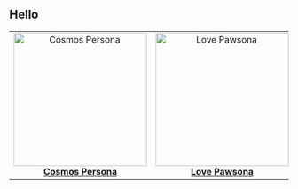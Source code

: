 ## Hello 


<table>
  <tr>
    <td align="center">
      <a href="https://iseej.github.io/CosmosPersona/">
        <img src="https://raw.githubusercontent.com/IseeJ/CosmosPersona/9f72ce16d374174aeff7ea6f5f85d09fccdad649/images/main.gif" width="240" height="240" alt="Cosmos Persona"><br>
        <strong>Cosmos Persona</strong>
      </a>
    </td>
    <td align="center">
      <a href="https://iseej.github.io/LovePawsona/">
        <img src="https://raw.githubusercontent.com/IseeJ/LovePawsona/7388eda7dfbb1e3d681ab03ddf993d8296d140c9/IMG/front1.gif" width="240" height="240" alt="Love Pawsona"><br>
        <strong>Love Pawsona</strong>
      </a>
    </td>
  </tr>
</table>




<!--[![Alt Text](https://raw.githubusercontent.com/IseeJ/Card/c329e8d9ba9a33b87d09ceee8bb03866b91cd3a8/C.PNG)](https://iseej.github.io/Card/)>




<!--- [Cosmos Persona](https://iseej.github.io/CosmosPersona/)
- [Love Pawsona](https://iseej.github.io/LovePawsona/)

![toplang](https://github-readme-stats.vercel.app/api/top-langs/?username=IseeJ&layout=donut&hide=Jupyter%20Notebook,%20GLSL)-->





<!--
**IseeJ/IseeJ** is a ✨ _special_ ✨ repository because its `README.md` (this file) appears on your GitHub profile.

Here are some ideas to get you started:

- 🔭 I’m currently working on ...
- 🌱 I’m currently learning ...
- 👯 I’m looking to collaborate on ...
- 🤔 I’m looking for help with ...
- 💬 Ask me about ...
- 📫 How to reach me: ...
- 😄 Pronouns: ...
- ⚡ Fun fact: ...
-->
